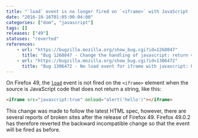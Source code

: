 ```yaml
---
title: "`load` event is no longer fired on `<iframe>` with JavaScript `src` returning non-string value"
date: "2016-10-16T01:05:00-04:00"
categories: ["dom", "javascript"]
tags: []
releases: ["49"]
statuses: "reverted"
references:
    - url: "https://bugzilla.mozilla.org/show_bug.cgi?id=1268047"
      title: "Bug 1268047 - Change the handling of javascript: return values to align with other browsers and the updated spec"
    - url: "https://bugzilla.mozilla.org/show_bug.cgi?id=1306472"
      title: "Bug 1306472 - No load event for iframe with javascript: URI that doesn't return a string"
---
```

On Firefox 49, the [`load`](https://developer.mozilla.org/docs/Web/Events/load) event is not fired on the `<iframe>` element when the source is JavaScript code that does not return a string, like this:

```html
<iframe src="javascript:true" onload="alert('hello')"></iframe>
```

This change was made to follow the latest HTML spec, however, there are several reports of broken sites after the release of Firefox 49. Firefox 49.0.2 has therefore reverted the backward incompatible change so that the event will be fired as before.
